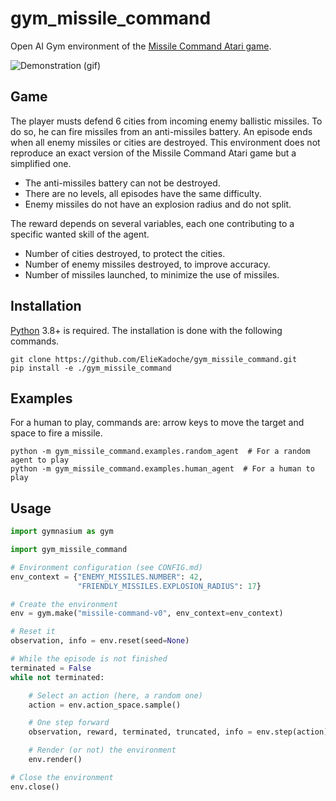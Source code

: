 # gym_missile_command

Open AI Gym environment of the [Missile Command Atari game](https://en.wikipedia.org/wiki/Missile_Command).

![Demonstration (gif)](./materials/human_demo.gif)

Game
------------------------------------------

The player musts defend 6 cities from incoming enemy ballistic missiles.
To do so, he can fire missiles from an anti-missiles battery.
An episode ends when all enemy missiles or cities are destroyed.
This environment does not reproduce an exact version of the Missile Command Atari game but a simplified one.

- The anti-missiles battery can not be destroyed.
- There are no levels, all episodes have the same difficulty.
- Enemy missiles do not have an explosion radius and do not split.

The reward depends on several variables, each one contributing to a specific wanted skill of the agent.

- Number of cities destroyed, to protect the cities.
- Number of enemy missiles destroyed, to improve accuracy.
- Number of missiles launched, to minimize the use of missiles.

Installation
------------------------------------------

[Python](https://www.python.org/) 3.8+ is required.
The installation is done with the following commands.

```shell
git clone https://github.com/ElieKadoche/gym_missile_command.git
pip install -e ./gym_missile_command
```
Examples
------------------------------------------

For a human to play, commands are: arrow keys to move the target and space to fire a missile.

```shell
python -m gym_missile_command.examples.random_agent  # For a random agent to play
python -m gym_missile_command.examples.human_agent  # For a human to play
```

Usage
------------------------------------------

```python
import gymnasium as gym

import gym_missile_command

# Environment configuration (see CONFIG.md)
env_context = {"ENEMY_MISSILES.NUMBER": 42,
               "FRIENDLY_MISSILES.EXPLOSION_RADIUS": 17}

# Create the environment
env = gym.make("missile-command-v0", env_context=env_context)

# Reset it
observation, info = env.reset(seed=None)

# While the episode is not finished
terminated = False
while not terminated:

    # Select an action (here, a random one)
    action = env.action_space.sample()

    # One step forward
    observation, reward, terminated, truncated, info = env.step(action)

    # Render (or not) the environment
    env.render()

# Close the environment
env.close()
```
